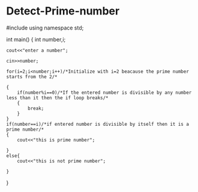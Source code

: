 # Detect-Prime-number
#include<iostream>
using namespace std;

int main()
{
    int number,i;
    
    cout<<"enter a number";
    
    cin>>number; 
    
    for(i=2;i<number;i++)/*Initialize with i=2 beacause the prime number starts from the 2/*
    
    {
        if(number%i==0)/*If the entered number is divisible by any number less than it then the if loop breaks/*
        {
            break;
        }
    }
    if(number==i)/*if entered number is divisible by itself then it is a prime number/*
    {
        cout<<"this is prime number";

    }
    else{
        cout<<"this is not prime number";

    }
}
